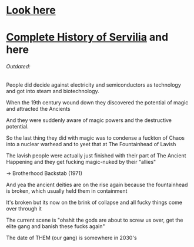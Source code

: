 ---
---

# [Look here](..\..\History\Really%20coarse%20timeline.canvas)

# [Complete History of Servilia](..\..\History\Complete%20History%20of%20Servilia.md) and here

###### Outdated:

People did decide against electricity and semiconductors as technology and got into steam and biotechnology.

When the 19th century wound down they discovered the potential of magic and attracted the Ancients

And they were suddenly aware of magic powers and the destructive potential.

So the last thing they did with magic was to condense a fuckton of Chaos into a nuclear warhead and to yeet that at The Fountainhead of Lavish

The lavish people were actually just finished with their part of The Ancient Happening and they get fucking magic-nuked by their "allies"

-\> Brotherhood Backstab (1971)

And yea the ancient deities are on the rise again because the fountainhead is broken, which usually held them in containment

It's broken but its now on the brink of collapse and all fucky things come over through it

The current scene is "ohshit the gods are about to screw us over, get the elite gang and banish these fucks again"

The date of THEM (our gang) is somewhere in 2030's
